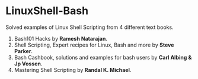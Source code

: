 # LinuxShell-Bash
Solved examples of Linux Shell Scripting from 4 different text books.

1. Bash101 Hacks by <b>Ramesh Natarajan</b>.
2. Shell Scripting, Expert recipes for Linux, Bash and more  by <b>Steve Parker</b>.
3. Bash Cashbook, solutions and examples for bash users by <b>Carl Albing & Jp Vossen</b>.
4. Mastering Shell Scripting by <b>Randal K. Michael</b>.
